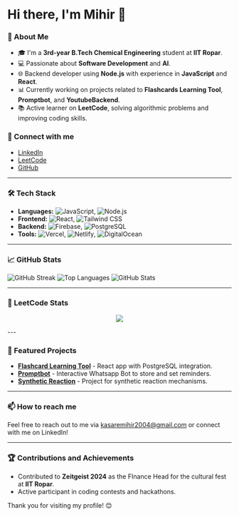 # Hi there, I'm Mihir 👋

### 🚀 About Me

- 🎓 I'm a **3rd-year B.Tech Chemical Engineering** student at **IIT Ropar**.
- 💻 Passionate about **Software Development** and **AI**.
- 🌐 Backend developer using **Node.js** with experience in **JavaScript** and **React**.
- 📊 Currently working on projects related to **Flashcards Learning Tool**, **Promptbot**, and **YoutubeBackend**.
- 📚 Active learner on **LeetCode**, solving algorithmic problems and improving coding skills.

### 🔗 Connect with me

- [LinkedIn](https://www.linkedin.com/in/mihir-kasare/) 
- [LeetCode](https://leetcode.com/u/mihir_kasare/)
- [GitHub](https://github.com/mihir2004)

---

### 🛠️ Tech Stack

- **Languages:** ![JavaScript](https://img.shields.io/badge/-JavaScript-333333?style=flat&logo=javascript), ![Node.js](https://img.shields.io/badge/-Node.js-333333?style=flat&logo=node.js)
- **Frontend:** ![React](https://img.shields.io/badge/-React-333333?style=flat&logo=react), ![Tailwind CSS](https://img.shields.io/badge/-Tailwind%20CSS-333333?style=flat&logo=tailwind-css)
- **Backend:** ![Firebase](https://img.shields.io/badge/-Firebase-333333?style=flat&logo=firebase), ![PostgreSQL](https://img.shields.io/badge/-PostgreSQL-333333?style=flat&logo=postgresql)
- **Tools:** ![Vercel](https://img.shields.io/badge/-Vercel-333333?style=flat&logo=vercel), ![Netlify](https://img.shields.io/badge/-Netlify-333333?style=flat&logo=netlify), ![DigitalOcean](https://img.shields.io/badge/-DigitalOcean-333333?style=flat&logo=digitalocean)

---

### 📈 GitHub Stats

![GitHub Streak](https://streak-stats.demolab.com/?user=mihir2004&theme=radical)
![Top Languages](https://github-readme-stats.vercel.app/api/top-langs/?username=mihir2004&layout=compact&theme=radical)
![GitHub Stats](https://github-readme-stats.vercel.app/api?username=mihir2004&show_icons=true&theme=radical)

---

### 🚀 LeetCode Stats

<p align="center">
  
  <img  align=top flex-grow=1 src="https://leetcard.jacoblin.cool/mihir_kasare?theme=nord&font=Noto%20Sans&ext=heatmap" />  
</p>
---

### 📂 Featured Projects

- **[Flashcard Learning Tool](https://github.com/mihir2004/flashcard-learning-tool)** - React app with PostgreSQL integration.
- **[Promptbot](https://github.com/mihir2004/promptbot)** - Interactive Whatsapp Bot to store and set reminders.
- **[Synthetic Reaction](https://github.com/mihir2004/SyntheticReaction)** - Project for synthetic reaction mechanisms.

---

### 📫 How to reach me

Feel free to reach out to me via [kasaremihir2004@gmail.com](mailto:kasaremihir2004@gmail.com) or connect with me on LinkedIn!

---

### 🏆 Contributions and Achievements

- Contributed to **Zeitgeist 2024** as the FInance Head for the cultural fest at **IIT Ropar**.
- Active participant in coding contests and hackathons.

Thank you for visiting my profile! 😊
